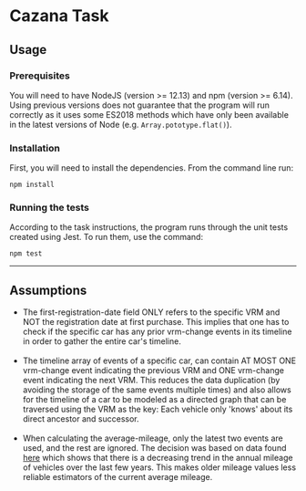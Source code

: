 # Cazana Task

## Usage
### Prerequisites
You will need to have NodeJS (version >= 12.13) and npm (version >= 6.14). Using previous
versions does not guarantee that the program will run correctly as it uses some ES2018 methods
which have only been available in the latest versions of Node (e.g. `Array.pototype.flat()`).

### Installation
First, you will need to install the dependencies. From the command line run:
```shell
npm install
```

### Running the tests
According to the task instructions, the program runs through the unit tests created using Jest. 
To run them, use the command:
```shell
npm test
```


***
## Assumptions

* The first-registration-date field ONLY refers to the specific VRM and NOT the registration
  date at first purchase. This implies that one has to check if the specific car has any
  prior vrm-change events in its timeline in order to gather the entire car's timeline.
  <br/>
  <br/>
* The timeline array of events of a specific car, can contain AT MOST ONE vrm-change event
  indicating the previous VRM and ONE vrm-change event indicating the next VRM. This reduces
  the data duplication (by avoiding the storage of the same events multiple times) and also
  allows for the timeline of a car to be modeled as a directed graph that can be traversed
  using the VRM as the key: Each vehicle only 'knows' about its direct ancestor and successor.
  <br>
  <br>
* When calculating the average-mileage, only the latest two events are used, and the rest are 
 ignored. The decision was based on data found 
  [here](https://www.bymiles.co.uk/insure/magazine/mot-data-research-and-analysis/) which shows
  that there is a decreasing trend in the annual mileage of vehicles over the last few years.
  This makes older mileage values less reliable estimators of the current average mileage.
